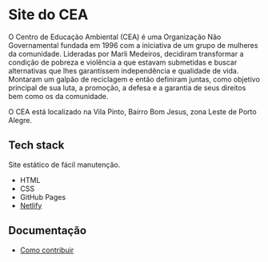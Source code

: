 # Site do CEA

O Centro de Educação Ambiental (CEA) é uma Organização Não Governamental fundada em 1996 com a iniciativa de um grupo de mulheres da comunidade. Lideradas por Marli Medeiros, decidiram transformar a condição de pobreza e violência a que estavam submetidas e buscar alternativas que lhes garantissem independência e qualidade de vida. Montaram um galpão de reciclagem e então definiram juntas, como objetivo principal de sua luta, a promoção, a defesa e a garantia de seus direitos bem como os da comunidade.

O CEA está localizado na Vila Pinto, Bairro Bom Jesus, zona Leste de Porto Alegre.


## Tech stack

Site estático de fácil manutenção.
- HTML
- CSS
- GitHub Pages
- [Netlify](https://www.netlify.com/)

## Documentação

- [Como contribuir](CONTRIBUTING.MD)
